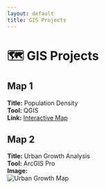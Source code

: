 ```yaml
---
layout: default
title: GIS Projects
---
```


# 🗺️ GIS Projects

## Map 1
**Title:** Population Density  
**Tool:** QGIS  
**Link:** [Interactive Map](https://example.com/map1)

## Map 2
**Title:** Urban Growth Analysis  
**Tool:** ArcGIS Pro  
**Image:**  
![Urban Growth Map](assets/maps/urban_growth.png)
